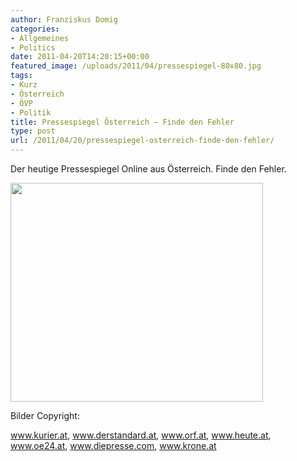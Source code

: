 ```yaml
---
author: Franziskus Domig
categories:
- Allgemeines
- Politics
date: 2011-04-20T14:20:15+00:00
featured_image: /uploads/2011/04/pressespiegel-80x80.jpg
tags:
- Kurz
- Österreich
- ÖVP
- Politik
title: Pressespiegel Österreich – Finde den Fehler
type: post
url: /2011/04/20/pressespiegel-osterreich-finde-den-fehler/
---
```


Der heutige Pressespiegel Online aus Österreich. Finde den Fehler.

[<img src="/uploads/2011/04/pressespiegel-404x350.jpg" alt="" title="Pressespiegel Österreich 20.04.2011" width="404" height="350" class="alignnone size-medium wp-image-339" srcset="/uploads/2011/04/pressespiegel-404x350.jpg 404w, /uploads/2011/04/pressespiegel-150x129.jpg 150w, /uploads/2011/04/pressespiegel.jpg 770w" sizes="(max-width: 404px) 100vw, 404px" />][1]

Bilder Copyright:
  
www.kurier.at, www.derstandard.at, www.orf.at, www.heute.at, www.oe24.at, www.diepresse.com, www.krone.at

 [1]: /uploads/2011/04/pressespiegel.jpg
